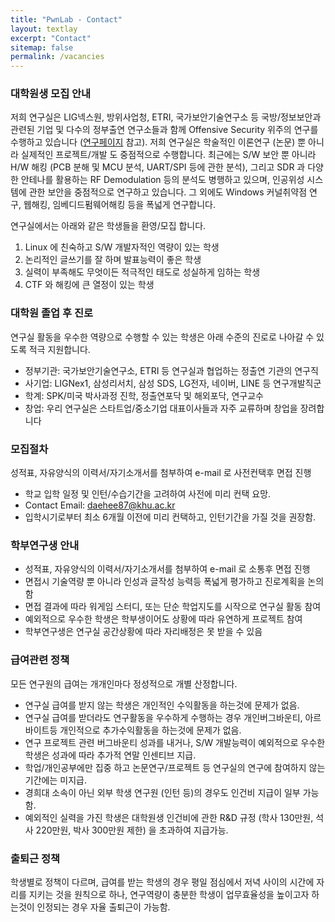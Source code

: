 ```yaml
---
title: "PwnLab - Contact"
layout: textlay
excerpt: "Contact"
sitemap: false
permalink: /vacancies
---
```


### 대학원생 모집 안내
저희 연구실은 LIG넥스원, 방위사업청, ETRI, 국가보안기술연구소 등 국방/정보보안과 관련된 기업 및 다수의 정부출연 연구소들과 함께 
Offensive Security 위주의 연구를 수행하고 있습니다 ([연구페이지](research) 참고).
저희 연구실은 학술적인 이론연구 (논문) 뿐 아니라 실제적인 프로젝트/개발 도 중점적으로 수행합니다.
최근에는 S/W 보안 뿐 아니라 H/W 해킹 (PCB 분해 및 MCU 분석, UART/SPI 등에 관한 분석), 그리고 SDR 과
다양한 안테나를 활용하는 RF Demodulation 등의 분석도 병행하고 있으며, 인공위성 시스템에 관한
보안을 중점적으로 연구하고 있습니다. 그 외에도 Windows 커널취약점 연구, 웹해킹, 임베디드펌웨어해킹
등을 폭넓게 연구합니다. 

연구실에서는 아래와 같은 학생들을 환영/모집 합니다.
1. Linux 에 친숙하고 S/W 개발자적인 역량이 있는 학생
2. 논리적인 글쓰기를 잘 하며 발표능력이 좋은 학생
3. 실력이 부족해도 무엇이든 적극적인 태도로 성실하게 임하는 학생
4. CTF 와 해킹에 큰 열정이 있는 학생

### 대학원 졸업 후 진로
연구실 활동을 우수한 역량으로 수행할 수 있는 학생은 아래 수준의 진로로 나아갈 수 있도록 적극 지원합니다.
- 정부기관: 국가보안기술연구소, ETRI 등 연구실과 협업하는 정출연 기관의 연구직
- 사기업: LIGNex1, 삼성리서치, 삼성 SDS, LG전자, 네이버, LINE 등 연구개발직군
- 학계: SPK/미국 박사과정 진학, 정출연포닥 및 해외포닥, 연구교수
- 창업: 우리 연구실은 스타트업/중소기업 대표이사들과 자주 교류하며 창업을 장려합니다

### 모집절차
성적표, 자유양식의 이력서/자기소개서를 첨부하여 e-mail 로 사전컨택후 면접 진행
- 학교 입학 일정 및 인턴/수습기간을 고려하여 사전에 미리 컨택 요망.
- Contact Email: daehee87@khu.ac.kr
- 입학시기로부터 최소 6개월 이전에 미리 컨택하고, 인턴기간을 가질 것을 권장함.

### 학부연구생 안내
- 성적표, 자유양식의 이력서/자기소개서를 첨부하여 e-mail 로 소통후 면접 진행
- 면접시 기술역량 뿐 아니라 인성과 글작성 능력등 폭넓게 평가하고 진로계획을 논의함
- 면접 결과에 따라 워게임 스터디, 또는 단순 학업지도를 시작으로 연구실 활동 참여
- 예외적으로 우수한 학생은 학부생이어도 상황에 따라 유연하게 프로젝트 참여
- 학부연구생은 연구실 공간상황에 따라 자리배정은 못 받을 수 있음

### 급여관련 정책
모든 연구원의 급여는 개개인마다 정성적으로 개별 산정합니다.
- 연구실 급여를 받지 않는 학생은 개인적인 수익활동을 하는것에 문제가 없음.
- 연구실 급여를 받더라도 연구활동을 우수하게 수행하는 경우 개인버그바운티, 아르바이트등 개인적으로 추가수익활동을 하는것에 문제가 없음.
- 연구 프로젝트 관련 버그바운티 성과를 내거나, S/W 개발능력이 예외적으로 우수한 학생은 성과에 따라 추가적 연말 인센티브 지급.
- 학업/개인공부에만 집중 하고 논문연구/프로젝트 등 연구실의 연구에 참여하지 않는 기간에는 미지급.
- 경희대 소속이 아닌 외부 학생 연구원 (인턴 등)의 경우도 인건비 지급이 일부 가능함.
- 예외적인 실력을 가진 학생은 대학원생 인건비에 관한 R&D 규정 (학사 130만원, 석사 220만원, 박사 300만원 제한) 을 초과하여 지급가능.

### 출퇴근 정책
학생별로 정책이 다르며, 급여를 받는 학생의 경우 평일 점심에서 저녁 사이의 시간에
자리를 지키는 것을 원칙으로 하나, 연구역량이 충분한 학생이 업무효율성을 높이고자
하는것이 인정되는 경우 자율 출퇴근이 가능함.


